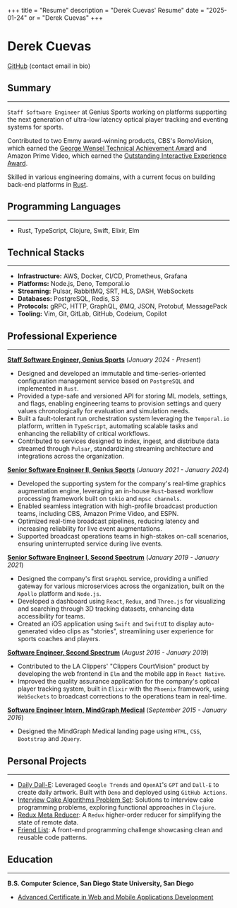 +++
title = "Resume"
description = "Derek Cuevas' Resume"
date = "2025-01-24"
or = "Derek Cuevas"
+++

# Derek Cuevas

[GitHub](https://github.com/derekcuevas) (contact email in bio)

## Summary
---

`Staff Software Engineer` at Genius Sports working on platforms supporting the next generation of ultra-low latency optical player tracking and eventing systems for sports.

Contributed to two Emmy award-winning products, CBS's RomoVision, which earned the [George Wensel Technical Achievement Award](https://geniussports.com/customer-stories/cbs-and-genius-win-sports-emmy-for-romovision/) and Amazon Prime Video, which earned the [Outstanding Interactive Experience Award](https://www.aboutamazon.com/news/entertainment/thursday-night-football-on-prime-video-wins-sports-emmy-award).

Skilled in various engineering domains, with a current focus on building back-end platforms in [Rust](https://www.rust-lang.org/).

## Programming Languages
---

- Rust, TypeScript, Clojure, Swift, Elixir, Elm

## Technical Stacks
---

- **Infrastructure:** AWS, Docker, CI/CD, Prometheus, Grafana
- **Platforms:** Node.js, Deno, Temporal.io
- **Streaming:** Pulsar, RabbitMQ, SRT, HLS, DASH, WebSockets
- **Databases:** PostgreSQL, Redis, S3
- **Protocols:** gRPC, HTTP, GraphQL, ØMQ, JSON, Protobuf, MessagePack
- **Tooling:** Vim, Git, GitLab, GitHub, Codeium, Copilot

## Professional Experience
---

[**Staff Software Engineer, Genius Sports**](https://www.geniussports.com/)
(_January 2024 - Present_)

- Designed and developed an immutable and time-series-oriented configuration management service based on `PostgreSQL` and implemented in `Rust`.
- Provided a type-safe and versioned API for storing ML models, settings, and flags, enabling engineering teams to provision settings and query values chronologically for evaluation and simulation needs.
- Built a fault-tolerant run orchestration system leveraging the `Temporal.io` platform, written in `TypeScript`, automating scalable tasks and enhancing the reliability of critical workflows.
- Contributed to services designed to index, ingest, and distribute data streamed through `Pulsar`, standardizing streaming architecture and integrations across the organization.

[**Senior Software Engineer II, Genius Sports**](https://www.geniussports.com/)
(_January 2021 - January 2024_)

- Developed the supporting system for the company's real-time graphics augmentation engine, leveraging an in-house `Rust`-based workflow processing framework built on `tokio` and `mpsc channels`.
- Enabled seamless integration with high-profile broadcast production teams, including CBS, Amazon Prime Video, and ESPN.
- Optimized real-time broadcast pipelines, reducing latency and increasing reliability for live event augmentations.
- Supported broadcast operations teams in high-stakes on-call scenarios, ensuring uninterrupted service during live events.

[**Senior Software Engineer I, Second Spectrum**](https://www.secondspectrum.com/)
(_January 2019 - January 2021_)

- Designed the company's first `GraphQL` service, providing a unified gateway for various microservices across the organization, built on the `Apollo` platform and `Node.js`.
- Developed a dashboard using `React`, `Redux`, and `Three.js` for visualizing and searching through 3D tracking datasets, enhancing data accessibility for teams.
- Created an iOS application using `Swift` and `SwiftUI` to display auto-generated video clips as "stories", streamlining user experience for sports coaches and players.

[**Software Engineer, Second Spectrum**](https://www.secondspectrum.com/)
(_August 2016 - January 2019_)

- Contributed to the LA Clippers' "Clippers CourtVision" product by developing the web frontend in `Elm` and the mobile app in `React Native`.
- Improved the quality assurance application for the company's optical player tracking system, built in `Elixir` with the `Phoenix` framework, using `WebSockets` to broadcast corrections to the operations team in real-time.

[**Software Engineer Intern, MindGraph Medical**]()
(_September 2015 - January 2016_)

- Designed the MindGraph Medical landing page using `HTML`, `CSS`, `Bootstrap` and `JQuery`.

## Personal Projects
---

- [Daily Dall-E](https://github.com/DerekCuevas/daily-dall-e): Leveraged `Google Trends` and `OpenAI`'s `GPT` and `Dall-E` to create daily artwork. Built with `Deno` and deployed using `GitHub Actions`.
- [Interview Cake Algorithms Problem Set](https://github.com/DerekCuevas/interview-cake-clj): Solutions to interview cake programming problems, exploring functional approaches in `Clojure`.
- [Redux Meta Reducer](https://github.com/DerekCuevas/redux-meta-reducer): A `Redux` higher-order reducer for simplifying the state of remote data.
- [Friend List](https://github.com/DerekCuevas/friend-list): A front-end programming challenge showcasing clean and reusable code patterns.

## Education
---

**B.S. Computer Science, San Diego State University, San Diego**

- [Advanced Certificate in Web and Mobile Applications Development](https://cs.sdsu.edu/about/)
